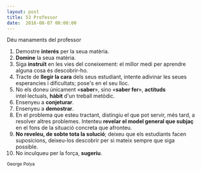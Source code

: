 ```yaml
---
layout: post
title: 53 Professor
date:  2016-08-07 00:00:00
---
```


Déu manaments del professor


1. Demostre **interés** per la seua matèria.<br />
2. **Domine** la seua matèria.<br />
3. Siga **instruït** en les vies del coneixement: el millor medi per aprendre alguna cosa és descobrir-ho.<br />
4. Tracte de **llegir la cara** dels seus estudiant, intente adivinar les seues esperancies i dificultats; pose's en el seu lloc.<br />
5. No els doneu únicament «**saber**», sino «**saber fer**», **actituds** intel·lectuals, **hàbit** d'un treball metòdic.<br />
6. Ensenyeu a **conjeturar**.<br />
7. Ensenyeu a **demostrar**.<br />
8. En el problema que esteu tractant, distingiu el que pot servir, més tard, a resolver altres problemes. Intenteu **revelar el model general que subjaç** en el fons de la situació concreta que afronteu.<br />
9. **No reveleu, de sobte tota la solució**; deixeu que els estudiants facen suposicions, deixeu-los descobrir per si mateix sempre que siga possible.<br />
10. No inculqueu per la força, **sugeriu**.

<small>George Polya</small>
